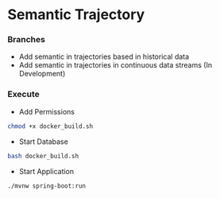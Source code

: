 # Semantic Trajectory

### Branches
- Add semantic in trajectories based in historical data
- Add semantic in trajectories in continuous data streams (In Development)

### Execute
- Add Permissions

```bash
chmod +x docker_build.sh
```

- Start Database

```bash
bash docker_build.sh
```

- Start Application

```bash
./mvnw spring-boot:run
```